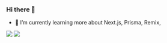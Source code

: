 ### Hi there 👋


- 🌱 I’m currently learning more about Next.js, Prisma, Remix, 

<img src="https://github-readme-stats.vercel.app/api?username=tentamdin&theme=algolia&show_icons=true">                <img src="https://github-readme-stats.vercel.app/api/top-langs/?username=tentamdin&layout=compact&theme=algolia">

